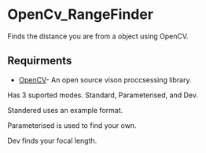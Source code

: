 # OpenCv_RangeFinder
Finds the distance you are from a object using OpenCV. 

## Requirments
* [OpenCV](https://opencv.org/)- An open source vison proccsessing library.



Has 3 suported modes. Standard, Parameterised, and Dev.

Standered uses an example format.

Parameterised is used to find your own.

Dev finds your focal length.
